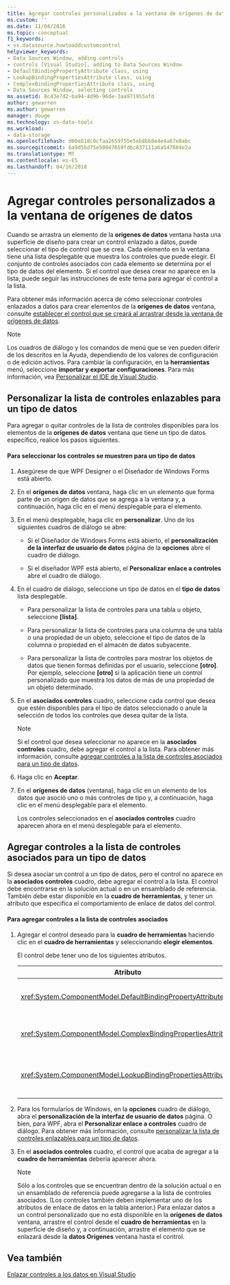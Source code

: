 ```yaml
---
title: Agregar controles personalizados a la ventana de orígenes de datos | Documentos de Microsoft
ms.custom: ''
ms.date: 11/04/2016
ms.topic: conceptual
f1_keywords:
- vs.datasource.howtoaddcustomcontrol
helpviewer_keywords:
- Data Sources Window, adding controls
- controls [Visual Studio], adding to Data Sources Window
- DefaultBindingPropertyAttribute class, using
- LookupBindingPropertiesAttribute class, using
- ComplexBindingPropertiesAttribute class, using
- Data Sources Window, selecting controls
ms.assetid: 8c43e7d2-ba94-4d9b-96de-3aa971955afd
author: gewarren
ms.author: gewarren
manager: douge
ms.technology: vs-data-tools
ms.workload:
- data-storage
ms.openlocfilehash: d00e818c0cfaa2659f55e5eb8bb8e4e4a87e8abc
ms.sourcegitcommit: 6a9d5bd75e50947659fd6c837111a6a547884e2a
ms.translationtype: MT
ms.contentlocale: es-ES
ms.lasthandoff: 04/16/2018
---
```

# <a name="add-custom-controls-to-the-data-sources-window"></a>Agregar controles personalizados a la ventana de orígenes de datos
Cuando se arrastra un elemento de la **orígenes de datos** ventana hasta una superficie de diseño para crear un control enlazado a datos, puede seleccionar el tipo de control que se crea. Cada elemento en la ventana tiene una lista desplegable que muestra los controles que puede elegir. El conjunto de controles asociados con cada elemento se determina por el tipo de datos del elemento. Si el control que desea crear no aparece en la lista, puede seguir las instrucciones de este tema para agregar el control a la lista.  
  
 Para obtener más información acerca de cómo seleccionar controles enlazados a datos para crear elementos de la **orígenes de datos** ventana, consulte [establecer el control que se creará al arrastrar desde la ventana de orígenes de datos](../data-tools/set-the-control-to-be-created-when-dragging-from-the-data-sources-window.md).  
  
> [!NOTE]
>  Los cuadros de diálogo y los comandos de menú que se ven pueden diferir de los descritos en la Ayuda, dependiendo de los valores de configuración o de edición activos. Para cambiar la configuración, en la **herramientas** menú, seleccione **importar y exportar configuraciones**. Para más información, vea [Personalizar el IDE de Visual Studio](../ide/personalizing-the-visual-studio-ide.md).  
  
##  <a name="customizinglist"></a> Personalizar la lista de controles enlazables para un tipo de datos  
 Para agregar o quitar controles de la lista de controles disponibles para los elementos de la **orígenes de datos** ventana que tiene un tipo de datos específico, realice los pasos siguientes.  
  
#### <a name="to-select-the-controls-to-be-listed-for-a-data-type"></a>Para seleccionar los controles se muestren para un tipo de datos  
  
1.  Asegúrese de que WPF Designer o el Diseñador de Windows Forms está abierto.  
  
2.  En el **orígenes de datos** ventana, haga clic en un elemento que forma parte de un origen de datos que se agrega a la ventana y, a continuación, haga clic en el menú desplegable para el elemento.  
  
3.  En el menú desplegable, haga clic en **personalizar**. Uno de los siguientes cuadros de diálogo se abre:  
  
    -   Si el Diseñador de Windows Forms está abierto, el **personalización de la interfaz de usuario de datos** página de la **opciones** abre el cuadro de diálogo.  
  
    -   Si el diseñador WPF está abierto, el **Personalizar enlace a controles** abre el cuadro de diálogo.  
  
4.  En el cuadro de diálogo, seleccione un tipo de datos en el **tipo de datos** lista desplegable.  
  
    -   Para personalizar la lista de controles para una tabla u objeto, seleccione **[lista]**.  
  
    -   Para personalizar la lista de controles para una columna de una tabla o una propiedad de un objeto, seleccione el tipo de datos de la columna o propiedad en el almacén de datos subyacente.  
  
    -   Para personalizar la lista de controles para mostrar los objetos de datos que tienen formas definidas por el usuario, seleccione **[otro]**. Por ejemplo, seleccione **[otro]** si la aplicación tiene un control personalizado que muestra los datos de más de una propiedad de un objeto determinado.  
  
5.  En el **asociados controles** cuadro, seleccione cada control que desea que estén disponibles para el tipo de datos seleccionado o anule la selección de todos los controles que desea quitar de la lista.  
  
    > [!NOTE]
    >  Si el control que desea seleccionar no aparece en la **asociados controles** cuadro, debe agregar el control a la lista. Para obtener más información, consulte [agregar controles a la lista de controles asociados para un tipo de datos](#addingcontrols).  
  
6.  Haga clic en **Aceptar**.  
  
7.  En el **orígenes de datos** (ventana), haga clic en un elemento de los datos que asoció uno o más controles de tipo y, a continuación, haga clic en el menú desplegable para el elemento.  
  
     Los controles seleccionados en el **asociados controles** cuadro aparecen ahora en el menú desplegable para el elemento.  
  
##  <a name="addingcontrols"></a> Agregar controles a la lista de controles asociados para un tipo de datos  
 Si desea asociar un control a un tipo de datos, pero el control no aparece en la **asociados controles** cuadro, debe agregar el control a la lista. El control debe encontrarse en la solución actual o en un ensamblado de referencia. También debe estar disponible en la **cuadro de herramientas**, y tener un atributo que especifica el comportamiento de enlace de datos del control.  
  
#### <a name="to-add-controls-to-the-list-of-associated-controls"></a>Para agregar controles a la lista de controles asociados  
  
1.  Agregar el control deseado para la **cuadro de herramientas** haciendo clic en el **cuadro de herramientas** y seleccionando **elegir elementos**.  
  
     El control debe tener uno de los siguientes atributos.  
  
    |Atributo|Descripción|  
    |---------------|-----------------|  
    |<xref:System.ComponentModel.DefaultBindingPropertyAttribute>|Implemente este atributo en controles sencillos que muestran una única columna (o propiedad) de datos, como un <xref:System.Windows.Forms.TextBox>.|  
    |<xref:System.ComponentModel.ComplexBindingPropertiesAttribute>|Implemente este atributo en controles que muestren listas (o tablas) de datos, como un <xref:System.Windows.Forms.DataGridView>.|  
    |<xref:System.ComponentModel.LookupBindingPropertiesAttribute>|Implemente este atributo en controles que muestren listas (o tablas) de datos, sino también la necesidad de presentar una única columna o propiedad, como un <xref:System.Windows.Forms.ComboBox>.|  
  
2.  Para los formularios de Windows, en la **opciones** cuadro de diálogo, abra el **personalización de la interfaz de usuario de datos** página. O bien, para WPF, abra el **Personalizar enlace a controles** cuadro de diálogo. Para obtener más información, consulte [personalizar la lista de controles enlazables para un tipo de datos](#customizinglist).  
  
3.  En el **asociados controles** cuadro, el control que acaba de agregar a la **cuadro de herramientas** debería aparecer ahora.  
  
    > [!NOTE]
    >  Sólo a los controles que se encuentran dentro de la solución actual o en un ensamblado de referencia puede agregarse a la lista de controles asociados. (Los controles también deben implementar uno de los atributos de enlace de datos en la tabla anterior.) Para enlazar datos a un control personalizado que no está disponible en la **orígenes de datos** ventana, arrastre el control desde el **cuadro de herramientas** en la superficie de diseño y, a continuación, arrastre el elemento que se enlazará desde la **datos Orígenes** ventana hasta el control.  
  
## <a name="see-also"></a>Vea también  
 [Enlazar controles a los datos en Visual Studio](../data-tools/bind-controls-to-data-in-visual-studio.md)